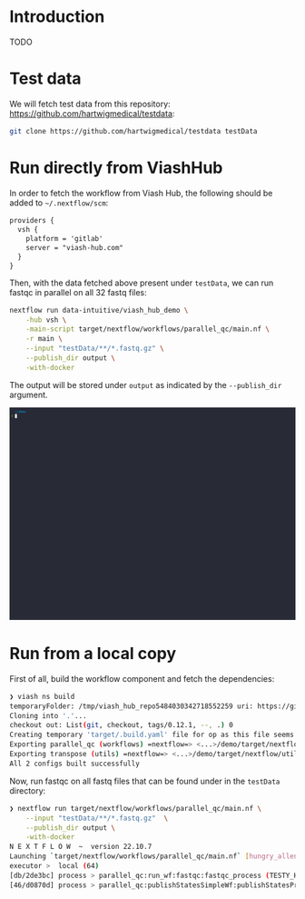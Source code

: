 
# Introduction

TODO

# Test data

We will fetch test data from this repository: <https://github.com/hartwigmedical/testdata>:

```sh
git clone https://github.com/hartwigmedical/testdata testData 
```

# Run directly from ViashHub

In order to fetch the workflow from Viash Hub, the following should be added to `~/.nextflow/scm`:

```
providers {
  vsh {
    platform = 'gitlab'
    server = "viash-hub.com"
  }
}
```

Then, with the data fetched above present under `testData`, we can run fastqc in parallel on all 32 fastq files:

```sh
nextflow run data-intuitive/viash_hub_demo \
    -hub vsh \
    -main-script target/nextflow/workflows/parallel_qc/main.nf \
    -r main \
    --input "testData/**/*.fastq.gz" \
    --publish_dir output \
    -with-docker
```

The output will be stored under `output` as indicated by the `--publish_dir` argument.

![](material/demo_vsh.gif)

# Run from a local copy

First of all, build the workflow component and fetch the dependencies:

```sh
❯ viash ns build
temporaryFolder: /tmp/viash_hub_repo5484030342718552259 uri: https://github.com/openpipelines-bio/openpipeline.git
Cloning into '.'...
checkout out: List(git, checkout, tags/0.12.1, --, .) 0
Creating temporary 'target/.build.yaml' file for op as this file seems to be missing.
Exporting parallel_qc (workflows) =nextflow=> <...>/demo/target/nextflow/workflows/parallel_qc
Exporting transpose (utils) =nextflow=> <...>/demo/target/nextflow/utils/transpose
All 2 configs built successfully
```

Now, run fastqc on all fastq files that can be found under in the `testData` directory:

```sh
❯ nextflow run target/nextflow/workflows/parallel_qc/main.nf \
    --input "testData/**/*.fastq.gz"  \
    --publish_dir output \
    -with-docker
N E X T F L O W  ~  version 22.10.7
Launching `target/nextflow/workflows/parallel_qc/main.nf` [hungry_allen] DSL2 - revision: ce88dd9a3a
executor >  local (64)
[db/2de3bc] process > parallel_qc:run_wf:fastqc:fastqc_process (TESTY_H7YRLADXX_S1_L002_R1_001.fastq.gz)                      [100%] 32 of 32 ✔
[46/d0870d] process > parallel_qc:publishStatesSimpleWf:publishStatesProc (TESTY_H7YRLADXX_S1_L002_R1_001.fastq.gz)           [100%] 32 of 32 ✔
```


